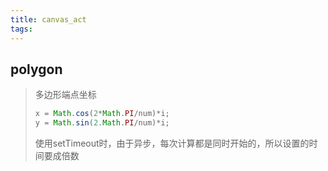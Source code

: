 ```yaml
---
title: canvas_act
tags:
---
```


## polygon

> 多边形端点坐标
>
> ```````js
> x = Math.cos(2*Math.PI/num)*i;
> y = Math.sin(2.Math.PI/num)*i;
> ```````
>
>
>
> 使用setTimeout时，由于异步，每次计算都是同时开始的，所以设置的时间要成倍数
